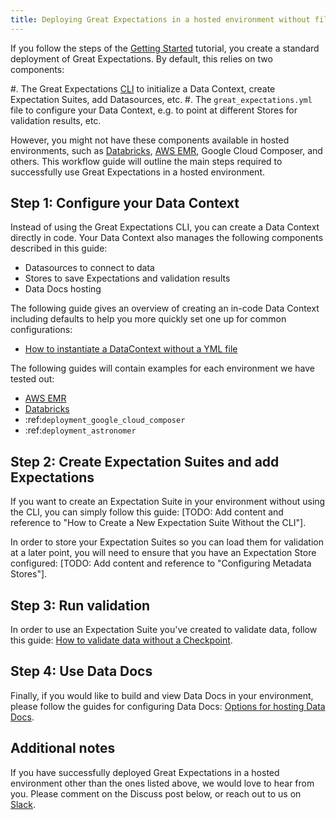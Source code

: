 ```yaml
---
title: Deploying Great Expectations in a hosted environment without file system or CLI
---
```


If you follow the steps of the [Getting Started](../tutorials/getting_started/intro) tutorial, you create a standard deployment of Great Expectations. By default, this relies on two components:

#. The Great Expectations [CLI](../guides/miscellaneous/how_to_use_the_great_expectations_cli) to initialize a Data Context, create Expectation Suites, add Datasources, etc.
#. The ``great_expectations.yml`` file to configure your Data Context, e.g. to point at different Stores for validation results, etc.


However, you might not have these components available in hosted environments, such as [Databricks](./how_to_instantiate_a_data_context_on_databricks_spark_cluster), [AWS EMR](./how_to_instantiate_a_data_context_on_an_emr_spark_cluster), Google Cloud Composer, and others. This workflow guide will outline the main steps required to successfully use Great Expectations in a hosted environment.


Step 1: Configure your Data Context
-------------------------------------
 Instead of using the Great Expectations CLI, you can create a Data Context directly in code. Your Data Context also manages the following components described in this guide:

- Datasources to connect to data
- Stores to save Expectations and validation results
- Data Docs hosting

The following guide gives an overview of creating an in-code Data Context including defaults to help you more quickly set one up for common configurations:

- [How to instantiate a DataContext without a YML file](../guides/setup/configuring_data_contexts/how_to_instantiate_a_data_context_without_a_yml_file)

The following guides will contain examples for each environment we have tested out:

- [AWS EMR](./how_to_instantiate_a_data_context_on_an_emr_spark_cluster)
- [Databricks](./how_to_instantiate_a_data_context_on_databricks_spark_cluster)
- :ref:`deployment_google_cloud_composer`
- :ref:`deployment_astronomer`


Step 2: Create Expectation Suites and add Expectations
-------------------------------------------------------

If you want to create an Expectation Suite in your environment without using the CLI, you can simply follow this guide: [TODO: Add content and reference to "How to Create a New Expectation Suite Without the CLI"].

In order to store your Expectation Suites so you can load them for validation at a later point, you will need to ensure that you have an Expectation Store configured: [TODO: Add content and reference to "Configuring Metadata Stores"].

Step 3: Run validation
--------------------------------

In order to use an Expectation Suite you've created to validate data, follow this guide: [How to validate data without a Checkpoint](../guides/validation/advanced/how_to_validate_data_without_a_checkpoint).

Step 4: Use Data Docs
----------------------

Finally, if you would like to build and view Data Docs in your environment, please follow the guides for configuring Data Docs: [Options for hosting Data Docs](../tutorials/getting_started/customize_your_deployment#options_for_hosting_data_docs).

Additional notes
----------------

If you have successfully deployed Great Expectations in a hosted environment other than the ones listed above, we would love to hear from you. Please comment on the Discuss post below, or reach out to us on [Slack](https://greatexpectations.io/slack).
